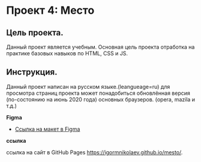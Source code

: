 # Проект 4: Место

## Цель проекта. 
Данный проект является учебным. 
Основная цель проекта отработка на практике базовых навыков по HTML, CSS и JS. 

## Инструкция. 
Данный проект написан на русском языке.(leangueage=ru) 
для просмотра страниц проекта может понадобиться обновлённая версия 
(по-состоянию на июнь 2020 года)  основных браузеров. (opera, mazila и т.д.) 


**Figma**

* [Ссылка на макет в Figma](https://www.figma.com/file/StZjf8HnoeLdiXS7dYrLAh/JavaScript.-Sprint-4)

**ссылка**

ссылка на сайт в GitHub Pages https://igormnikolaev.github.io/mesto/. 

